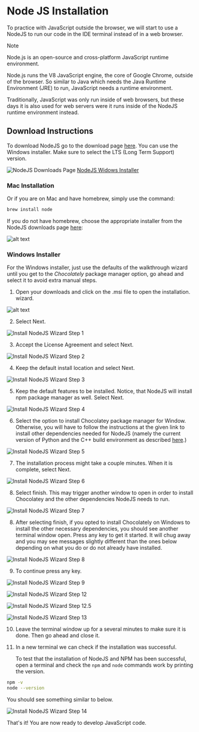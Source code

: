 # Node JS Installation

To practice with JavaScript outside the browser, we will start to use a NodeJS to run our code in the IDE terminal instead of in a web browser. 

> [!NOTE]
> Node.js is an open-source and cross-platform JavaScript runtime environment. 

Node.js runs the V8 JavaScript engine, the core of Google Chrome, outside of the browser. So similar to Java which needs the Java Runtime Environment (JRE) to run, JavaScript needs a runtime environment. 

Traditionally, JavaScript was only run inside of web browsers, but these days it is also used for web servers were it runs inside of the NodeJS runtime environment instead.

## Download Instructions

To download NodeJS go to the download page [here](https://nodejs.org/en/download). You can use the Windows installer. Make sure to select the LTS (Long Term Support) version.

![NodeJS Downloads Page](./imgs/nodejs-install-0.png)
[NodeJS Widows Installer](https://nodejs.org/en/#home-downloadhead)

### Mac Installation

Or if you are on Mac and have homebrew, simply use the command:

```bash
brew install node
```

If you do not have homebrew, choose the appropriate installer from the NodeJS downloads page [here](https://nodejs.org/en/download):

![alt text](./imgs/nodejs-install-0.5.png)

### Windows Installer

For the Windows installer, just use the defaults of the walkthrough wizard until you get to the *Chocolately* package manager option, go ahead and select it to avoid extra manual steps.

1. Open your downloads and click on the .msi file to open the installation. wizard.

![alt text](./imgs/nodejs-install-1.5.png)

2. Select Next.

![Install NodeJS Wizard Step 1](./imgs/nodejs-install-1.png)

3. Accept the License Agreement and select Next.

![Install NodeJS Wizard Step 2](./imgs/nodejs-install-2.png)

4. Keep the default install location and select Next.

![Install NodeJS Wizard Step 3](./imgs/nodejs-install-3.png)

5. Keep the default features to  be installed. Notice, that NodeJS will install npm package manager as well. Select Next. 

![Install NodeJS Wizard Step 4](./imgs/nodejs-install-4.png)

6. Select the option to install Chocolatey package manager for Window. Otherwise, you will have to follow the instructions at the given link to install other dependencies needed for NodeJS (namely the current version of Python and the C++ build environment as described [here](https://github.com/nodejs/node-gyp#on-windows).) 

![Install NodeJS Wizard Step 5](./imgs/nodejs-install-5.png)

7. The installation process might take a couple minutes. When it is complete, select Next.

![Install NodeJS Wizard Step 6](./imgs/nodejs-install-6.png)

8. Select finish. This may trigger another window to open in order to install Chocolatey and the other dependencies NodeJS needs to run.

![Install NodeJS Wizard Step 7](./imgs/nodejs-install-7.png)

8. After selecting finish, if you opted to install Chocolately on Windows to install the other necessary dependencies, you should see another terminal window open. Press any key to get it started. It will chug away and you may see messages slightly different than the ones below depending on what you do or do not already have installed.

![Install NodeJS Wizard Step 8](./imgs/nodejs-install-8.png)

9. To continue press any key.

![Install NodeJS Wizard Step 9](./imgs/nodejs-install-9.png)

![Install NodeJS Wizard Step 12](./imgs/nodejs-install-12.png)

![Install NodeJS Wizard Step 12.5](./imgs/nodejs-install-12.5.png)

![Install NodeJS Wizard Step 13](./imgs/nodejs-install-13.png)

10. Leave the terminal window up for a several minutes to make sure it is done. Then go ahead and close it.

11. In a new terminal we can check if the installation was successful.

    To test that the installation of NodeJS and NPM has been successful, open a terminal and check the `npm` and `node` commands work by printing the version.

```bash
npm -v
node --version
```
    
You should see something similar to below.

![Install NodeJS Wizard Step 14](./imgs/nodejs-install-14.png)

That's it! You are now ready to develop JavaScript code.

